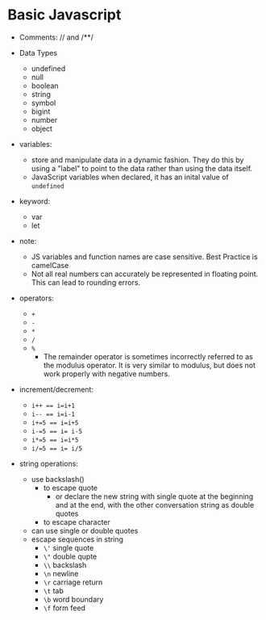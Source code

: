 # Basic Javascript

- Comments: // and /\*\*/
- Data Types
  - undefined
  - null
  - boolean
  - string
  - symbol
  - bigint
  - number
  - object
- variables:
  - store and manipulate data in a dynamic fashion. They do this by using a "label" to point to the data rather than using the data itself.
  - JavaScript variables when declared, it has an inital value of `undefined`
- keyword:
  - var
  - let
- note:
  - JS variables and function names are case sensitive. Best Practice is camelCase
  - Not all real numbers can accurately be represented in floating point. This can lead to rounding errors.
- operators:
  - `+`
  - `-`
  - `*`
  - `/`
  - `%`
    - The remainder operator is sometimes incorrectly referred to as the modulus operator. It is very similar to modulus, but does not work properly with negative numbers.
- increment/decrement:

  - `i++ == i=i+1`
  - `i-- == i=i-1`
  - `i+=5 == i=i+5`
  - `i-=5 == i= i-5`
  - `i*=5 == i=i*5`
  - `i/=5 == i= i/5`

- string operations:
  - use backslash(\)
    - to escape quote
      - or declare the new string with single quote at the beginning and at the end, with the other conversation string as double quotes
    - to escape character
  - can use single or double quotes
  - escape sequences in string
    - `\'` single quote
    - `\"` double qupte
    - `\\` backslash
    - `\n` newline
    - `\r` carriage return
    - `\t` tab
    - `\b` word boundary
    - `\f` form feed
